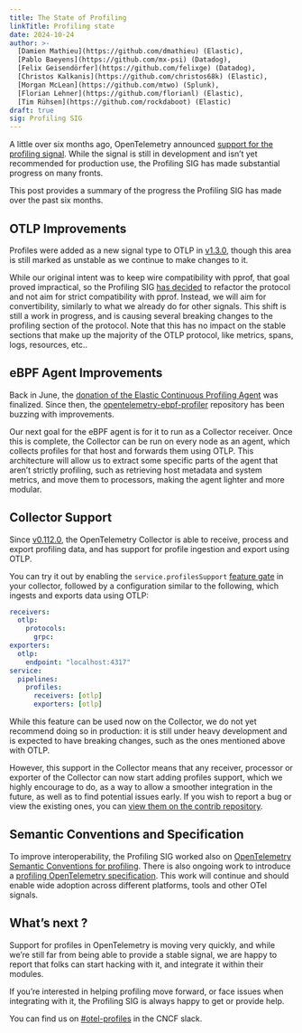 ```yaml
---
title: The State of Profiling
linkTitle: Profiling state
date: 2024-10-24
author: >-
  [Damien Mathieu](https://github.com/dmathieu) (Elastic),
  [Pablo Baeyens](https://github.com/mx-psi) (Datadog),
  [Felix Geisendörfer](https://github.com/felixge) (Datadog),
  [Christos Kalkanis](https://github.com/christos68k) (Elastic),
  [Morgan McLean](https://github.com/mtwo) (Splunk),
  [Florian Lehner](https://github.com/florianl) (Elastic),
  [Tim Rühsen](https://github.com/rockdaboot) (Elastic)
draft: true
sig: Profiling SIG
---
```


A little over six months ago, OpenTelemetry announced [support for the
profiling signal](/blog/2024/profiling/).
While the signal is still in development and isn’t yet recommended for
production use, the Profiling SIG has made substantial progress on many fronts.

This post provides a summary of the progress the Profiling SIG has made over
the past six months.

## OTLP Improvements

Profiles were added as a new signal type to OTLP in
[v1.3.0](https://github.com/open-telemetry/opentelemetry-proto/releases/tag/v1.3.0),
though this area is still marked as unstable as we continue to make changes to
it.

While our original intent was to keep wire compatibility with pprof, that goal
proved impractical, so the Profiling SIG [has
decided](https://github.com/open-telemetry/opentelemetry-proto/issues/567#issuecomment-2286565449)
to refactor the protocol and not aim for strict compatibility with pprof.
Instead, we will aim for convertibility, similarly to what we already do for
other signals. This shift is still a work in progress, and is causing several
breaking changes to the profiling section of the protocol.
Note that this has no impact on the stable sections that make up the majority
of the OTLP protocol, like metrics, spans, logs, resources, etc..

## eBPF Agent Improvements

Back in June, the [donation of the Elastic Continuous Profiling
Agent](/blog/2024/elastic-contributes-continuous-profiling-agent/)
was finalized.
Since then, the
[opentelemetry-ebpf-profiler](https://github.com/open-telemetry/opentelemetry-ebpf-profiler)
repository has been buzzing with improvements.

Our next goal for the eBPF agent is for it to run as a Collector receiver.
Once this is complete, the Collector can be run on every node as an agent,
which collects profiles for that host and forwards them using OTLP.
This architecture will allow us to extract some specific parts of the agent
that aren’t strictly profiling, such as retrieving host metadata and system
metrics, and move them to processors, making the agent lighter and more
modular.

## Collector Support

Since
[v0.112.0](https://github.com/open-telemetry/opentelemetry-collector/releases/tag/v0.112.0),
the OpenTelemetry Collector is able to receive, process and export profiling
data, and has support for profile ingestion and export using OTLP.

You can try it out by enabling the `service.profilesSupport` [feature
gate](https://github.com/open-telemetry/opentelemetry-collector/blob/main/featuregate/README.md#controlling-gates)
in your collector, followed by a configuration similar to the following, which
ingests and exports data using OTLP:

```yaml
receivers:
  otlp:
    protocols:
      grpc:
exporters:
  otlp:
    endpoint: "localhost:4317"
service:
  pipelines:
    profiles:
      receivers: [otlp]
      exporters: [otlp]
```

While this feature can be used now on the Collector, we do not yet recommend
doing so in production: it is still under heavy development and is expected to
have breaking changes, such as the ones mentioned above with OTLP.

However, this support in the Collector means that any receiver, processor or
exporter of the Collector can now start adding profiles support, which we
highly encourage to do, as a way to allow a smoother integration in the future,
as well as to find potential issues early.
If you wish to report a bug or view the existing ones, you can [view them on
the contrib
repository](https://github.com/open-telemetry/opentelemetry-collector-contrib/issues?q=is%3Aissue+is%3Aopen+label%3A%22help+wanted%22+label%3Adata%3Aprofiles).

## Semantic Conventions and Specification

To improve interoperability, the Profiling SIG worked also on [OpenTelemetry
Semantic Conventions for
profiling](/docs/specs/semconv/attributes-registry/profile/).
There is also ongoing work to introduce a [profiling OpenTelemetry
specification](https://github.com/open-telemetry/opentelemetry-specification/pull/4197).
This work will continue and should enable wide adoption across different
platforms, tools and other OTel signals.

## What’s next ?

Support for profiles in OpenTelemetry is moving very quickly, and while we’re
still far from being able to provide a stable signal, we are happy to report
that folks can start hacking with it, and integrate it within their modules.

If you’re interested in helping profiling move forward, or face issues when
integrating with it, the Profiling SIG is always happy to get or provide help.

You can find us on
[#otel-profiles](https://cloud-native.slack.com/archives/C03J794L0BV) in the
CNCF slack.
